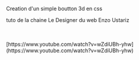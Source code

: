 Creation d'un simple boutton 3d en css

tuto de la chaine Le Designer du web Enzo Ustariz

<br>
<br>
[https://www.youtube.com/watch?v=wZdiUBh-yhw](https://www.youtube.com/watch?v=wZdiUBh-yhw)